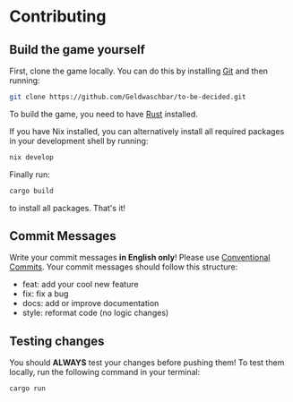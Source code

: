# Contributing

## Build the game yourself

First, clone the game locally. You can do this by installing [Git](https://git-scm.com/downloads) and then running:

```sh
git clone https://github.com/Geldwaschbar/to-be-decided.git
```

To build the game, you need to have [Rust](https://rust-lang.org/tools/install/) installed.

If you have Nix installed, you can alternatively install all required packages in your development shell by running:

```sh
nix develop
```

Finally run:

```sh
cargo build
```

to install all packages. That's it!

## Commit Messages

Write your commit messages **in English only**! Please use [Conventional Commits](https://www.conventionalcommits.org/en/v1.0.0/).
Your commit messages should follow this structure:

- feat: add your cool new feature
- fix: fix a bug
- docs: add or improve documentation
- style: reformat code (no logic changes)

## Testing changes

You should **ALWAYS** test your changes before pushing them!
To test them locally, run the following command in your terminal:

```sh
cargo run
```

